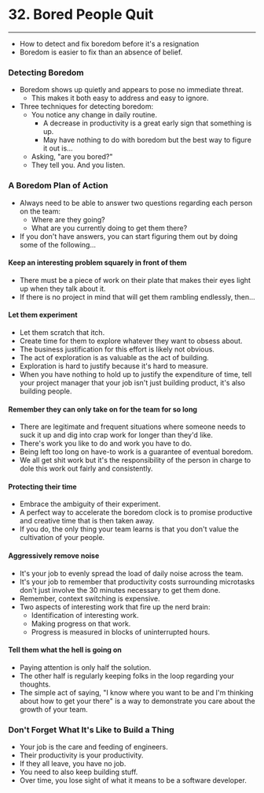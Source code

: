 # 32. Bored People Quit
----
- How to detect and fix boredom before it's a resignation
- Boredom is easier to fix than an absence of belief.

### Detecting Boredom
- Boredom shows up quietly and appears to pose no immediate threat.
  - This makes it both easy to address and easy to ignore.
- Three techniques for detecting boredom:
  - You notice any change in daily routine.
    - A decrease in productivity is a great early sign that something is up.
    - May have nothing to do with boredom but the best way to figure it out is...
  - Asking, "are you bored?"
  - They tell you. And you listen.

### A Boredom Plan of Action
- Always need to be able to answer two questions regarding each person on the team:
  - Where are they going?
  - What are you currently doing to get them there?
- If you don't have answers, you can start figuring them out by doing some of the following...

#### Keep an interesting problem squarely in front of them
- There must be a piece of work on their plate that makes their eyes light up when they talk about it.
- If there is no project in mind that will get them rambling endlessly, then...

#### Let them experiment
- Let them scratch that itch.
- Create time for them to explore whatever they want to obsess about.
- The business justification for this effort is likely not obvious.
- The act of exploration is as valuable as the act of building.
- Exploration is hard to justify because it's hard to measure.
- When you have nothing to hold up to justify the expenditure of time, tell your project manager that your job isn't just building product, it's also building people.

#### Remember they can only take on for the team for so long
- There are legitimate and frequent situations where someone needs to suck it up and dig into crap work for longer than they'd like.
- There's work you like to do and work you have to do.
- Being left too long on have-to work is a guarantee of eventual boredom.
- We all get shit work but it's the responsibility of the person in charge to dole this work out fairly and consistently.

#### Protecting their time
- Embrace the ambiguity of their experiment.
- A perfect way to accelerate the boredom clock is to promise productive and creative time that is then taken away.
- If you do, the only thing your team learns is that you don't value the cultivation of your people.

#### Aggressively remove noise
- It's your job to evenly spread the load of daily noise across the team.
- It's your job to remember that productivity costs surrounding microtasks don't just involve the 30 minutes necessary to get them done.
- Remember, context switching is expensive.
- Two aspects of interesting work that fire up the nerd brain:
  - Identification of interesting work.
  - Making progress on that work.
  - Progress is measured in blocks of uninterrupted hours.

#### Tell them what the hell is going on
- Paying attention is only half the solution.
- The other half is regularly keeping folks in the loop regarding your thoughts.
- The simple act of saying, "I know where you want to be and I'm thinking about how to get your there" is a way to demonstrate you care about the growth of your team.

### Don't Forget What It's Like to Build a Thing
- Your job is the care and feeding of engineers.
- Their productivity is your productivity.
- If they all leave, you have no job.
- You need to also keep building stuff.
- Over time, you lose sight of what it means to be a software developer.